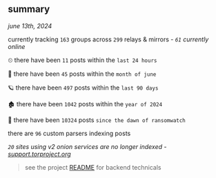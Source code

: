
## summary
_june 13th, 2024_

currently tracking `163` groups across `299` relays & mirrors - _`61` currently online_

⏲ there have been `11` posts within the `last 24 hours`

🦈 there have been `45` posts within the `month of june`

🪐 there have been `497` posts within the `last 90 days`

🏚 there have been `1042` posts within the `year of 2024`

🦕 there have been `10324` posts `since the dawn of ransomwatch`

there are `96` custom parsers indexing posts

_`20` sites using v2 onion services are no longer indexed - [support.torproject.org](https://support.torproject.org/onionservices/v2-deprecation/)_

> see the project [README](https://github.com/joshhighet/ransomwatch#ransomwatch--) for backend technicals
